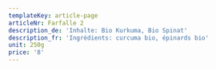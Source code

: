 ```yaml
---
templateKey: article-page
articleNr: Farfalle 2
description_de: 'Inhalte: Bio Kurkuma, Bio Spinat'
description_fr: 'Ingrédients: curcuma bio, épinards bio'
unit: 250g
price: '8'
---
```



